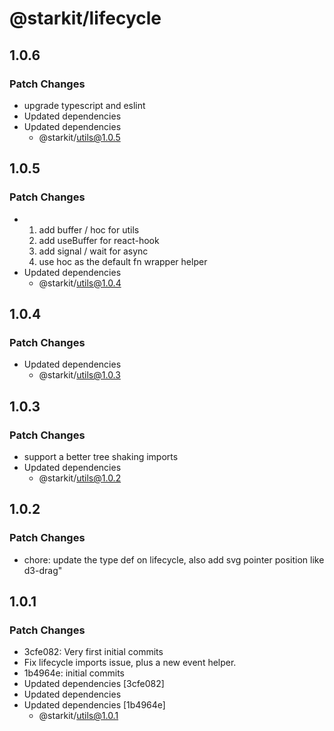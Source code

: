 # @starkit/lifecycle

## 1.0.6

### Patch Changes

- upgrade typescript and eslint
- Updated dependencies
- Updated dependencies
  - @starkit/utils@1.0.5

## 1.0.5

### Patch Changes

- 1. add buffer / hoc for utils
  2. add useBuffer for react-hook
  3. add signal / wait for async
  4. use hoc as the default fn wrapper helper
- Updated dependencies
  - @starkit/utils@1.0.4

## 1.0.4

### Patch Changes

- Updated dependencies
  - @starkit/utils@1.0.3

## 1.0.3

### Patch Changes

- support a better tree shaking imports
- Updated dependencies
  - @starkit/utils@1.0.2

## 1.0.2

### Patch Changes

- chore: update the type def on lifecycle, also add svg pointer position like d3-drag"

## 1.0.1

### Patch Changes

- 3cfe082: Very first initial commits
- Fix lifecycle imports issue, plus a new event helper.
- 1b4964e: initial commits
- Updated dependencies [3cfe082]
- Updated dependencies
- Updated dependencies [1b4964e]
  - @starkit/utils@1.0.1
